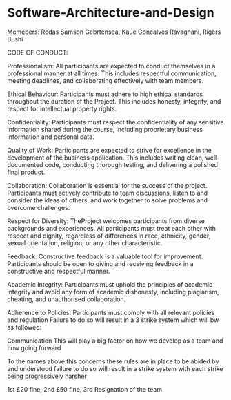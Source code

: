 # Software-Architecture-and-Design

Memebers: 
Rodas Samson Gebrtensea,
Kaue Goncalves Ravagnani,
Rigers Bushi 

CODE OF CONDUCT:   

Professionalism: 
All participants are expected to conduct themselves in a professional manner at all times. This includes respectful communication, meeting deadlines, and collaborating effectively with team members.  

Ethical Behaviour: 
Participants must adhere to high ethical standards throughout the duration of the Project. This includes honesty, integrity, and respect for intellectual property rights.  

Confidentiality: 
Participants must respect the confidentiality of any sensitive information shared during the course, including proprietary business information and personal data.  

Quality of Work: 
Participants are expected to strive for excellence in the development of the business application. This includes writing clean, well-documented code, conducting thorough testing, and delivering a polished final product.  

Collaboration: 
Collaboration is essential for the success of the project. Participants must actively contribute to team discussions, listen to and consider the ideas of others, and work together to solve problems and overcome challenges.  

Respect for Diversity: 
TheProject welcomes participants from diverse backgrounds and experiences. All participants must treat each other with respect and dignity, regardless of differences in race, ethnicity, gender, sexual orientation, religion, or any other characteristic. 

Feedback: 
Constructive feedback is a valuable tool for improvement. Participants should be open to giving and receiving feedback in a constructive and respectful manner.
  
Academic Integrity: 
Participants must uphold the principles of academic integrity and avoid any form of academic dishonesty, including plagiarism, cheating, and unauthorised collaboration.  

Adherence to Policies: 
Participants must comply with all relevant policies and regulation
Failure to do so will result in a 3 strike system which will bw as followed:

Communication
This will play a big factor on how we develop as a team and how going forward

To the names above this concerns these rules are in place to be abided by and understood failure to do so will result in a strike system with each strike being progressively harsher

1st £20 fine,
2nd £50 fine,
3rd Resignation of the team